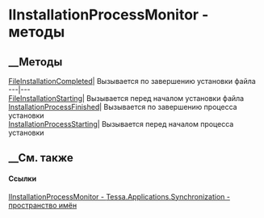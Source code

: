 # IInstallationProcessMonitor - методы
##  __Методы
[FileInstallationCompleted](M_Tessa_Applications_Synchronization_IInstallationProcessMonitor_FileInstallationCompleted.htm)|
Вызывается по завершению установки файла  
---|---  
[FileInstallationStarting](M_Tessa_Applications_Synchronization_IInstallationProcessMonitor_FileInstallationStarting.htm)|
Вызывается перед началом установки файла  
[InstallationProcessFinished](M_Tessa_Applications_Synchronization_IInstallationProcessMonitor_InstallationProcessFinished.htm)|
Вызывается по завершению процесса установки  
[InstallationProcessStarting](M_Tessa_Applications_Synchronization_IInstallationProcessMonitor_InstallationProcessStarting.htm)|
Вызывается перед началом процесса установки  
## __См. также
#### Ссылки
[IInstallationProcessMonitor -
](T_Tessa_Applications_Synchronization_IInstallationProcessMonitor.htm)
[Tessa.Applications.Synchronization - пространство
имён](N_Tessa_Applications_Synchronization.htm)
